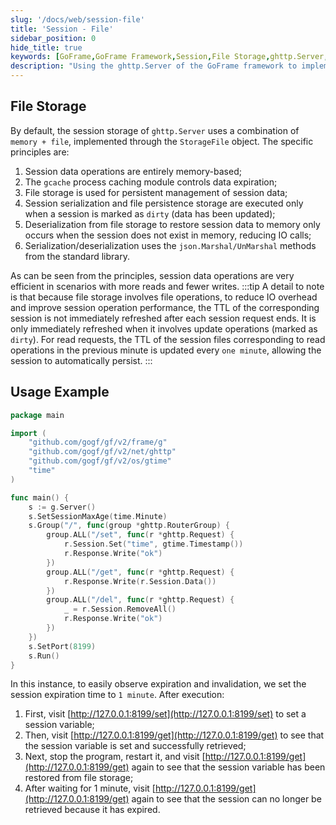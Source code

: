 ```yaml
---
slug: '/docs/web/session-file'
title: 'Session - File'
sidebar_position: 0
hide_title: true
keywords: [GoFrame,GoFrame Framework,Session,File Storage,ghttp.Server,StorageFile,gcache,Serialization,Deserialization,Session Management]
description: "Using the ghttp.Server of the GoFrame framework to implement file storage for sessions. By default, session storage uses a combination of memory and files through StorageFile for persistent management. Thanks to the gcache module, session data operations are efficient, especially suitable for scenarios with more reads and fewer writes. Meanwhile, the demonstration example shows how to set and get sessions in a GoFrame project."
---
```


## File Storage

By default, the session storage of `ghttp.Server` uses a combination of `memory + file`, implemented through the `StorageFile` object. The specific principles are:

1. Session data operations are entirely memory-based;
2. The `gcache` process caching module controls data expiration;
3. File storage is used for persistent management of session data;
4. Session serialization and file persistence storage are executed only when a session is marked as `dirty` (data has been updated);
5. Deserialization from file storage to restore session data to memory only occurs when the session does not exist in memory, reducing IO calls;
6. Serialization/deserialization uses the `json.Marshal/UnMarshal` methods from the standard library.

As can be seen from the principles, session data operations are very efficient in scenarios with more reads and fewer writes.
:::tip
A detail to note is that because file storage involves file operations, to reduce IO overhead and improve session operation performance, the TTL of the corresponding session is not immediately refreshed after each session request ends. It is only immediately refreshed when it involves update operations (marked as `dirty`). For read requests, the TTL of the session files corresponding to read operations in the previous minute is updated every `one minute`, allowing the session to automatically persist.
:::

## Usage Example

```go
package main

import (
    "github.com/gogf/gf/v2/frame/g"
    "github.com/gogf/gf/v2/net/ghttp"
    "github.com/gogf/gf/v2/os/gtime"
    "time"
)

func main() {
    s := g.Server()
    s.SetSessionMaxAge(time.Minute)
    s.Group("/", func(group *ghttp.RouterGroup) {
        group.ALL("/set", func(r *ghttp.Request) {
            r.Session.Set("time", gtime.Timestamp())
            r.Response.Write("ok")
        })
        group.ALL("/get", func(r *ghttp.Request) {
            r.Response.Write(r.Session.Data())
        })
        group.ALL("/del", func(r *ghttp.Request) {
            _ = r.Session.RemoveAll()
            r.Response.Write("ok")
        })
    })
    s.SetPort(8199)
    s.Run()
}
```

In this instance, to easily observe expiration and invalidation, we set the session expiration time to `1 minute`. After execution:

1. First, visit [http://127.0.0.1:8199/set](http://127.0.0.1:8199/set) to set a session variable;
2. Then, visit [http://127.0.0.1:8199/get](http://127.0.0.1:8199/get) to see that the session variable is set and successfully retrieved;
3. Next, stop the program, restart it, and visit [http://127.0.0.1:8199/get](http://127.0.0.1:8199/get) again to see that the session variable has been restored from file storage;
4. After waiting for 1 minute, visit [http://127.0.0.1:8199/get](http://127.0.0.1:8199/get) again to see that the session can no longer be retrieved because it has expired.